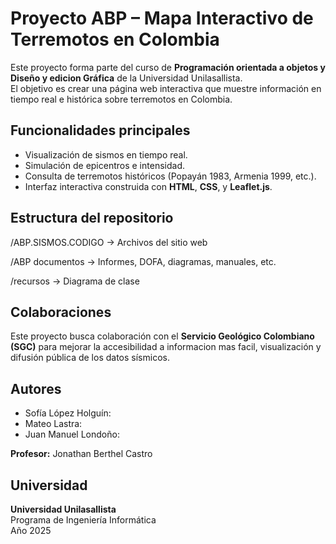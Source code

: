 # Proyecto ABP – Mapa Interactivo de Terremotos en Colombia

Este proyecto forma parte del curso de **Programación orientada a objetos y Diseño y edicion Gráfica** de la Universidad Unilasallista.  
El objetivo es crear una página web interactiva que muestre información en tiempo real e histórica sobre terremotos en Colombia.

## Funcionalidades principales
- Visualización de sismos en tiempo real.
- Simulación de epicentros e intensidad.
- Consulta de terremotos históricos (Popayán 1983, Armenia 1999, etc.).
- Interfaz interactiva construida con **HTML**, **CSS**, y **Leaflet.js**.

## Estructura del repositorio
/ABP.SISMOS.CODIGO → Archivos del sitio web

/ABP documentos → Informes, DOFA, diagramas, manuales, etc.

/recursos → Diagrama de clase

## Colaboraciones
Este proyecto busca colaboración con el **Servicio Geológico Colombiano (SGC)** para mejorar la accesibilidad a informacion mas facil, visualización y difusión pública de los datos sísmicos.

## Autores
- Sofía López Holguín:  
- Mateo Lastra: 
- Juan Manuel Londoño:
  
**Profesor:** Jonathan Berthel Castro

## Universidad
**Universidad Unilasallista**  
Programa de Ingeniería Informática  
Año 2025
